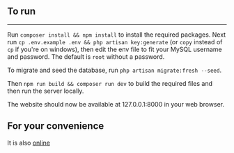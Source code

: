 ## To run
---
Run `composer install && npm install` to install the required packages.
Next run `cp .env.example .env && php artisan key:generate` (or `copy` instead of `cp` if you're on windows), then edit the env file to fit your MySQL username and password. The default is `root` without a password.

To migrate and seed the database, run `php artisan migrate:fresh --seed`.

Then `npm run build && composer run dev` to build the required files and then run the server locally.

The website should now be available at 127.0.0.1:8000 in your web browser.

## For your convenience
It is also [online](https://fts.blousy.dev/)
